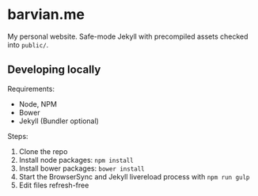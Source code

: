 # barvian.me

My personal website.  Safe-mode Jekyll with precompiled assets checked into `public/`.

## Developing locally

Requirements:

* Node, NPM
* Bower
* Jekyll (Bundler optional)

Steps:

1. Clone the repo
2. Install node packages: `npm install`
3. Install bower packages: `bower install`
4. Start the BrowserSync and Jekyll livereload process with `npm run gulp`
5. Edit files refresh-free

